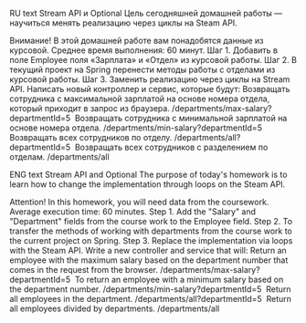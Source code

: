 RU text
Stream API и Optional
Цель сегодняшней домашней работы — научиться менять реализацию через циклы на Steam API.

Внимание! В этой домашней работе вам понадобятся данные из курсовой.
Среднее время выполнения: 60 минут.
Шаг 1. Добавить в поле Employee поля «Зарплата» и «Отдел» из курсовой работы.
Шаг 2. В текущий проект на Spring перенести методы работы с отделами из курсовой работы. 
Шаг 3. Заменить реализацию через циклы на Stream API. Написать новый контроллер и сервис, которые будут:
Возвращать сотрудника с максимальной зарплатой на основе номера отдела, который приходит в запрос из браузера.
/departments/max-salary?departmentId=5
​
 Возвращать сотрудника с минимальной зарплатой на основе номера отдела.
 /departments/min-salary?departmentId=5 
​
Возвращать всех сотрудников по отделу. 
/departments/all?departmentId=5
​
Возвращать всех сотрудников с разделением по отделам.
 /departments/all

 ENG text
 Stream API and Optional
The purpose of today's homework is to learn how to change the implementation through loops on the Steam API.

Attention! In this homework, you will need data from the coursework.
Average execution time: 60 minutes.
Step 1. Add the "Salary" and "Department" fields from the course work to the Employee field.
Step 2. To transfer the methods of working with departments from the course work to the current project on Spring. 
Step 3. Replace the implementation via loops with the Steam API. Write a new controller and service that will:
Return an employee with the maximum salary based on the department number that comes in the request from the browser.
/departments/max-salary?departmentId=5
​
 To return an employee with a minimum salary based on the department number.
 /departments/min-salary?departmentId=5 
​
Return all employees in the department. 
/departments/all?departmentId=5
​
Return all employees divided by departments.
 /departments/all
